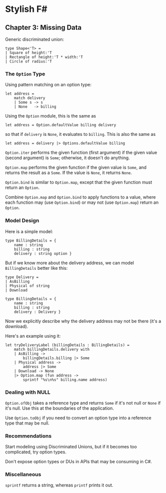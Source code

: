 # Stylish F#

## Chapter 3: Missing Data

Generic discriminated union:

    type Shape<'T> =
    | Square of height:'T
    | Rectangle of height:'T * width:'T
    | Circle of radius:'T

### The `Option` Type

Using pattern matching on an option type:

    let address =
        match delivery
        | Some s -> s
        | None   -> billing

Using the `Option` module, this is the same as

    let address = Option.defaultValue billing delivery

so that if `delivery` is `None`, it evaluates to `billing`.
This is also the same as

    let address = delivery |> Options.defaultValue billing

`Option.iter` performs the given function (first argument)
if the given value (second argument) is `Some`;
otherwise, it doesn't do anything.

`Option.map` performs the given function if the given value is `Some`,
and returns the result as a `Some`.
If the value is `None`, it returns `None`.

`Option.bind` is similar to `Option.map`,
except that the given function must return an `Option`.

Combine `Option.map` and `Option.bind` to apply functions
to a value, where each function may (use `Option.bind`)
or may not (use `Option.map`) return an `Option`.

### Model Design

Here is a simple model:

    type BillingDetails = {
        name : string
        billing : string
        delivery : string option }

But if we know more about the delivery address,
we can model `BillingDetails` better like this:

    type Delivery =
    | AsBilling
    | Physical of string
    | Download

    type BillingDetails = {
        name : string
        billing : string
        delivery : Delivery }

Now we explicitly describe why the delivery address
may not be there (it's a download).

Here's an example using it:

    let tryDeliveryLabel (billingDetails : BillingDetails) =
        match billingDetails.delivery with
        | AsBilling ->
            billingDetails.billing |> Some
        | Physical address ->
            address |> Some
        | Download -> None
        |> Option.map (fun address ->
            sprintf "%s\n%s" billing.name address)

### Dealing with NULL

`Option.ofObj` takes a reference type and returns `Some`
if it's not null or `None` if it's null.
Use this at the boundaries of the application.

Use `Option.toObj` if you need to convert an option type
into a reference type that may be null.

### Recommendations

Start modeling using Discriminated Unions,
but if it becomes too complicated, try option types.

Don't expose option types or DUs in APIs
that may be consuming in C#.

### Miscellaneous

`sprintf` returns a string, whereas `printf` prints it out.
